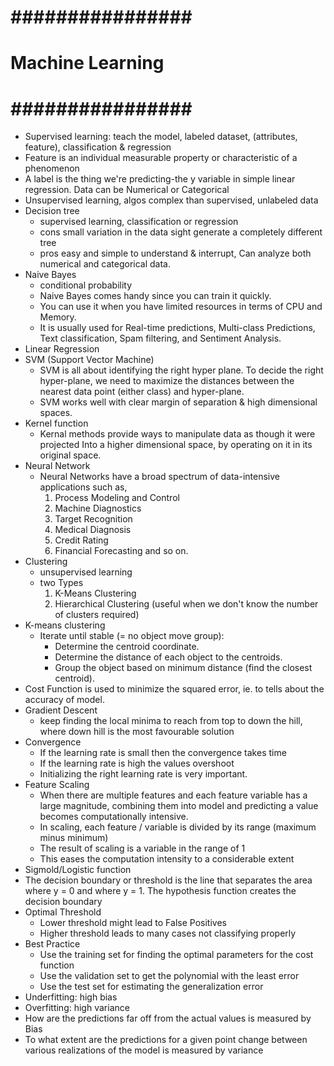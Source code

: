 # ################ #
# Machine Learning #
# ################ #

+ Supervised learning: teach the model, labeled dataset, (attributes, feature), classification & regression 
+ Feature is an individual measurable property or characteristic of a phenomenon
+ A label is the thing we're predicting-the y variable in simple linear regression. Data can be Numerical or Categorical
+ Unsupervised learning, algos complex than supervised, unlabeled data
+ Decision tree 
    - supervised learning, classification or regression
    - cons small variation in the data sight generate a completely different tree 
    - pros easy and simple to understand & interrupt, Can analyze both numerical and categorical data. 
+ Naive Bayes
    - conditional probability
    - Naive Bayes comes handy since you can train it quickly.
    - You can use it when you have limited resources in terms of CPU and Memory. 
    - It is usually used for Real-time predictions, Multi-class Predictions, Text classification, Spam filtering, and Sentiment Analysis.
+ Linear Regression
+ SVM (Support Vector Machine)
    - SVM is all about identifying the right hyper plane. To decide the right hyper-plane, we need to maximize the distances between the nearest data point (either class) and hyper-plane. 
    - SVM works well with clear margin of separation & high dimensional spaces.
+ Kernel function 
    - Kernal methods provide ways to manipulate data as though it were projected Into a higher dimensional space, by operating on it in its original space.
+ Neural Network
    - Neural Networks have a broad spectrum of data-intensive applications such as,
        1. Process Modeling and Control
        2. Machine Diagnostics 
        3. Target Recognition
        4. Medical Diagnosis 
        5. Credit Rating
        6. Financial Forecasting and so on.
+ Clustering
    - unsupervised learning
    - two Types
        1. K-Means Clustering
        2. Hierarchical Clustering (useful when we don't know the number of clusters required)
+ K-means clustering
    - Iterate until stable (= no object move group):
        * Determine the centroid coordinate.
        * Determine the distance of each object to the centroids.
        * Group the object based on minimum distance (find the closest centroid).
+ Cost Function is used to minimize the squared error, ie. to tells about the accuracy of model.
+ Gradient Descent
    - keep finding the local minima to reach from top to down the hill, where down hill is the most favourable solution
+ Convergence
    - If the learning rate is small then the convergence takes time
    - If the learning rate is high the values overshoot 
    - Initializing the right learning rate is very important.
+ Feature Scaling
    - When there are multiple features and each feature variable has a large magnitude, combining them into model and predicting a value becomes computationally intensive.
    - In scaling, each feature / variable is divided by its range (maximum minus minimum)
    - The result of scaling is a variable in the range of 1
    - This eases the computation intensity to a considerable extent
+ Sigmold/Logistic function 
+ The decision boundary or threshold is the line that separates the area where y = 0 and where y = 1. The hypothesis function creates the decision boundary
+ Optimal Threshold
    - Lower threshold might lead to False Positives
    - Higher threshold leads to many cases not classifying properly
+ Best Practice
    - Use the training set for finding the optimal parameters for the cost function
    - Use the validation set to get the polynomial with the least error 
    - Use the test set for estimating the generalization error
+ Underfitting: high bias
+ Overfitting: high variance
+ How are the predictions far off from the actual values is measured by Bias 
+ To what extent are the predictions for a given point change between various realizations of the model is measured by variance
